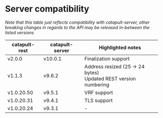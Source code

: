 # Server compatibility
_Note that this table just reflects compatibility with catapult-server, other breaking changes in regards to the API may be released
in-between the listed versions_

| catapult-rest | catapult-server | Highlighted notes                                                  |
|---------------|-----------------|--------------------------------------------------------------------|
| v2.0.0        | v10.0.1         | Finalization support                                               |
| v1.1.3        | v9.6.2          | Address resized (25 -> 24 bytes)<br>Updated REST version numbering |
| v1.0.20.50    | v9.5.1          | VRF support                                                        |
| v1.0.20.31    | v9.4.1          | TLS support                                                        |
| v1.0.20.24    | v9.3.1          | -                                                                  |

